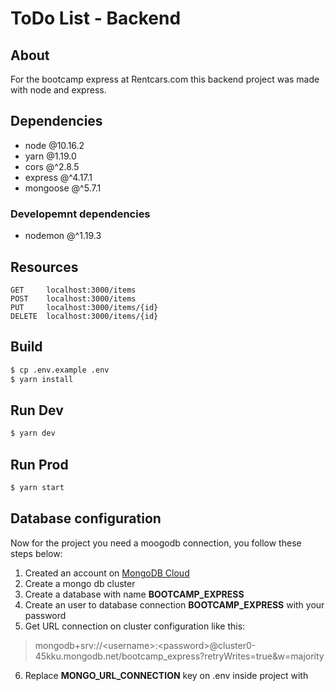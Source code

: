 # ToDo List - Backend

## About

For the bootcamp express at Rentcars.com this backend project was made with node and express.

## Dependencies

- node @10.16.2
- yarn @1.19.0
- cors @^2.8.5
- express @^4.17.1
- mongoose @^5.7.1

### Developemnt dependencies

- nodemon @^1.19.3

## Resources

```
GET     localhost:3000/items
POST    localhost:3000/items
PUT     localhost:3000/items/{id}
DELETE  localhost:3000/items/{id}
```

## Build

```bash
$ cp .env.example .env
$ yarn install
```

## Run Dev

```bash
$ yarn dev
```

## Run Prod

```bash
$ yarn start
```

## Database configuration

Now for the project you need a moogodb connection, you follow these steps below:

1. Created an account on [MongoDB Cloud](https://cloud.mongodb.com/)
2. Create a mongo db cluster
3. Create a database with name **BOOTCAMP_EXPRESS**
4. Create an user to database connection **BOOTCAMP_EXPRESS** with your password
5. Get URL connection on cluster configuration like this: 
> mongodb+srv://<username\>:<password\>@cluster0-45kku.mongodb.net/bootcamp_express?retryWrites=true&w=majority

6. Replace **MONGO_URL_CONNECTION** key on .env inside project with